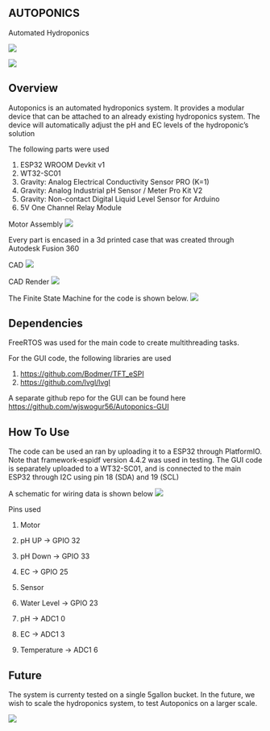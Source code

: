 ## AUTOPONICS
Automated Hydroponics

![](https://github.com/limenilbuz/Autoponics/blob/main/images/autoponics_logo_crop.png)

![](https://github.com/limenilbuz/Autoponics/blob/main/images/autoponics_gif.gif)

## Overview
Autoponics is an automated hydroponics system. It provides a modular device that can be attached to an already existing hydroponics system. The device will automatically adjust the pH and EC levels of the hydroponic’s solution

The following parts were used
1. ESP32 WROOM Devkit v1
1. WT32-SC01
1. Gravity: Analog Electrical Conductivity Sensor PRO (K=1)
1. Gravity: Analog Industrial pH Sensor / Meter Pro Kit V2
1. Gravity: Non-contact Digital Liquid Level Sensor for Arduino
1. 5V One Channel Relay Module 

Motor Assembly
![](https://github.com/limenilbuz/Autoponics/blob/main/images/motor_assembly.jpg)

Every part is encased in a 3d printed case that was created through Autodesk Fusion 360

CAD
![](https://github.com/limenilbuz/Autoponics/blob/main/images/CAD_model.png)

CAD Render
![](https://github.com/limenilbuz/Autoponics/blob/main/images/CAD_model_render.PNG)

The Finite State Machine for the code is shown below.
![](https://github.com/limenilbuz/Autoponics/blob/main/images/FSM_Autoponics.png)

## Dependencies

FreeRTOS was used for the main code to create multithreading tasks. 

For the GUI code, the following libraries are used
1. https://github.com/Bodmer/TFT_eSPI
1. https://github.com/lvgl/lvgl

A separate github repo for the GUI can be found here
https://github.com/wjswogur56/Autoponics-GUI

## How To Use

The code can be used an ran by uploading it to a ESP32 through PlatformIO. Note that framework-espidf version 4.4.2 was used in testing.
The GUI code is separately uploaded to a WT32-SC01, and is connected to the main ESP32 through I2C using pin 18 (SDA) and 19 (SCL)

A schematic for wiring data is shown below
![](https://github.com/limenilbuz/Autoponics/blob/main/images/simple_schematic.png)

Pins used
1. Motor
  1.  pH UP         -> GPIO 32
  2.  pH Down       -> GPIO 33
  3.  EC            -> GPIO 25

2. Sensor
  1.  Water Level   -> GPIO 23
  2.  pH            -> ADC1 0
  3.  EC            -> ADC1 3
  4.  Temperature   -> ADC1 6

## Future

The system is currenty tested on a single 5gallon bucket. In the future, we wish to scale the hydroponics system, to test Autoponics on a larger scale.

![](https://github.com/limenilbuz/Autoponics/blob/main/images/scale.png)
